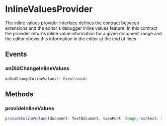 # InlineValuesProvider

The inline values provider interface defines the contract between extensions and the editor's debugger inline values feature. In this contract the provider returns inline value information for a given document range and the editor shows this information in the editor at the end of lines.

## Events

### onDidChangeInlineValues

```typescript
onDidChangeInlineValues?: Event<void>
```

## Methods

### provideInlineValues

```typescript
provideInlineValues(document: TextDocument, viewPort: Range, context: InlineValueContext, token: CancellationToken): ProviderResult<InlineValue[]>
```

[InlineValueContext]: InlineValueContext.md
[Event]: EventT.md
[Range]: Range.md
[ProviderResult]: ProviderResultT.md
[InlineValue]: InlineValue.md
[TextDocument]: TextDocument.md
[CancellationToken]: CancellationToken.md
